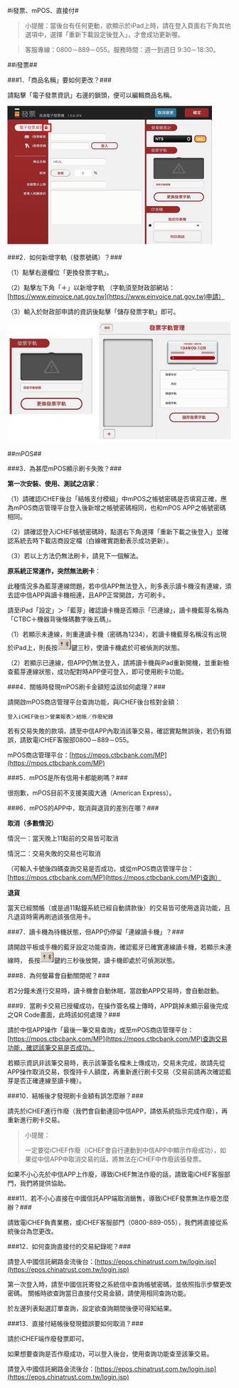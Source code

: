 #i發票、mPOS、直接付#

>小提醒：當後台有任何更動，欲顯示於iPad上時，請在登入頁面右下角其他選項中，選擇「重新下載設定後登入」，才會成功更新喔。

>客服專線：0800－889－055。服務時間：週一到週日 9:30－18:30。


##i發票##

###1．「商品名稱」要如何更改？###

請點擊「電子發票資訊」右邊的鎖頭，便可以編輯商品名稱。

![Alt text](/SIDEPRODUCT/changename.PNG)



###2．如何新增字軌（發票號碼）？###

（1）點擊右邊欄位「更換發票字軌」。

（2）點擊左下角「＋」以新增字軌 （字軌須至財政部網站：[https://www.einvoice.nat.gov.tw](https://www.einvoice.nat.gov.tw)申請）

（3）輸入於財政部申請的資訊後點擊「儲存發票字軌」即可。

![Alt text](/SIDEPRODUCT/changeinvoice.PNG)



##mPOS##


###3．為甚麼mPOS顯示刷卡失敗？###

**第一次安裝、使用、測試之店家**：

（1）請確認iCHEF後台「結帳支付模組」中mPOS之帳號密碼是否填寫正確，應為mPOS商店管理平台登入後新增之帳號密碼相同，也和mPOS APP之帳號密碼相同。

（2）請確認登入iCHEF帳號密碼時，點選右下角選擇「重新下載之後登入」並確認系統去時下載店商設定檔（白線確實跑動表示成功更新）。

（3）若以上方法仍無法刷卡，請見下一個解法。

**原系統正常運作，突然無法刷卡**：

此種情況多為藍芽連線問題，若中信APP無法登入，則多表示讀卡機沒有連線，須去認中信APP與讀卡機相連，且APP正常開啟，方可刷卡。

請至iPad「設定」＞「藍芽」確認讀卡機是否顯示「已連線」，讀卡機藍芽名稱為「CTBC＋機器背後條碼數字後五碼」。

（1）若顯示未連線，則重連讀卡機（密碼為1234），若讀卡機藍芽名稱沒有出現於iPad上，則長按![Alt text](/SIDEPRODUCT/mposreset.PNG)鍵三秒，使讀卡機處於可被偵測的狀態。

（2）若顯示已連線，但APP仍無法登入，請將讀卡機與iPad重新開機，並重新檢查藍芽連線狀態，成功配對時APP便可登入，即可使用刷卡功能。


###4．關帳時發現mPOS刷卡金額短溢該如何處理？###

請開啟mPOS商店管理平台查詢功能，與iCHEF後台核對金額：

    登入iCHEF後台＞營業報表＞結帳／作廢紀錄

若有交易失敗的款項，請至中信APP內取消該筆交易，確認實點無誤後，若仍有錯誤，請致電iCHEF客服部0800－889－055。

mPOS商店管理平台：[https://mpos.ctbcbank.com/MP](https://mpos.ctbcbank.com/MP)


###5．mPOS是所有信用卡都能刷嗎？###

很抱歉，mPOS目前不支援美國大通（American Express）。


###6．mPOS的APP中，取消與退貨的差別在哪？###

**取消（多數情況）**

情況一：當天晚上11點前的交易皆可取消

情況二：交易失敗的交易也可取消

（可輸入卡號後四碼查詢交易是否成功，或從mPOS商店管理平台：[https://mpos.ctbcbank.com/MP](https://mpos.ctbcbank.com/MP)查詢）


**退貨**

當天已經關帳（或是過11點鐘系統已經自動請款後）的交易皆可使用退貨功能，且凡退貨時需再刷過該張信用卡。



###7．讀卡機為待機狀態，但APP仍停留「連線讀卡機」？###

請開啟平板或手機的藍牙設定功能查詢，確認藍牙已確實連線讀卡機，若顯示未連線時，
長按![Alt text](/SIDEPRODUCT/mposreset.PNG)鍵約三秒後放開，讀卡機即處於可偵測狀態。



###8．為何螢幕會自動關閉呢？###

若2分鐘未進行交易時，讀卡機會自動休眠，當啟動APP交易時，會自動啟動。


###9．當刷卡交易已授權成功，在操作簽名檔上傳時，APP跳掉未顯示最後完成之QR Code畫面，此時該如何處理？###

請於中信APP操作「最後一筆交易查詢」或至mPOS商店管理平台：[https://mpos.ctbcbank.com/MP](https://mpos.ctbcbank.com/MP)查詢交易功能，確認該筆交易是否成功。

若顯示資訊非該筆交易時，表示該筆簽名檔未上傳成功，交易未完成，故請先從APP操作取消交易，恢復持卡人額度，再重新進行刷卡交易（交易前請再次確認藍芽是否正確連線至讀卡機）。


###10．結帳後才發現刷卡金額有誤怎麼辦？###

請先於iCHEF進行作廢（我們會自動連回中信APP，請依系統指示完成作廢），再重新進行刷卡交易。

> 小提醒：
> 
> 一定要從iCHEF作廢（iCHEF會自行連動到中信APP中顯示作廢成功），如果從中信APP中取消交易的話，將無法在iCHEF中作廢該張發票。

如果不小心先於中信APP上作廢，導致iCHEF無法作廢的話，請致電iCHEF客服部門，我們將提供協助。


###11．若不小心直接在中國信託APP端取消銷售，導致iCHEF發票無法作廢怎麼辦？###

請致電iCHEF負責業務，或iCHEF客服部門（0800-889-055），我們將直接從系統後台為您更改。


###12．如何查詢直接付的交易紀錄呢？###

請登入中國信託網路金流後台：[https://epos.chinatrust.com.tw/login.jsp](https://epos.chinatrust.com.tw/login.jsp)
	
第一次登入時，請至中國信託寄發之系統信中查詢帳號密碼，並依照指示步驟更改密碼。
關帳時欲查詢當日直接付交易金額，請使用相同查詢功能。

於左邊列表點選訂單查詢，設定欲查詢期間後便可得知結果。



###13．直接付結帳後發現錯誤要如何取消？###

請於iCHEF端作廢發票即可。

如果想要查詢是否作廢成功，可以登入後台，使用查詢功能查至該筆交易。

請登入中國信託網路金流後台：[https://epos.chinatrust.com.tw/login.jsp](https://epos.chinatrust.com.tw/login.jsp)




